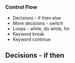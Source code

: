 ### Control Flow
- Decisions - if then else
- More decisions - switch
- Loops - while, do while, for 
- Keyword break
- Keyword continue

## Decisions - if then

